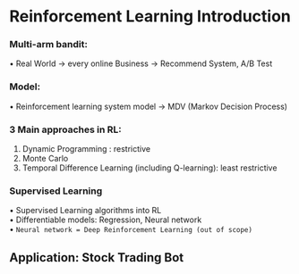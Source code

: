 # Reinforcement Learning Introduction

### Multi-arm bandit:
•	Real World -> every online Business -> Recommend System, A/B Test

### Model:
•	Reinforcement learning system model -> MDV (Markov Decision Process)

### 3 Main approaches in RL:
1.	Dynamic Programming : restrictive
2.	Monte Carlo
3.	Temporal Difference Learning (including Q-learning): least restrictive

### Supervised Learning
•	Supervised Learning algorithms into RL\
•	Differentiable models: Regression, Neural network\
•	`Neural network = Deep Reinforcement Learning (out of scope)`


## Application: Stock Trading Bot